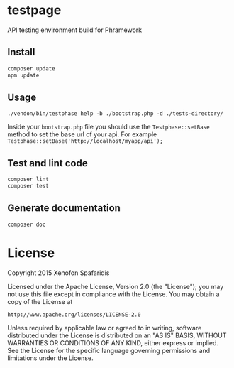 testpage
==
API testing environment build for Phramework

## Install
```bash
composer update
npm update
```

## Usage
```
./vendon/bin/testphase help -b ./bootstrap.php -d ./tests-directory/
```
Inside your `bootstrap.php` file you should use the `Testphase::setBase` method
to set the base url of your api. For example `Testphase::setBase('http://localhost/myapp/api');`

## Test and lint code
```bash
composer lint
composer test
```

## Generate documentation
```bash
composer doc
```

License
=======
Copyright 2015 Xenofon Spafaridis

Licensed under the Apache License, Version 2.0 (the "License");
you may not use this file except in compliance with the License.
You may obtain a copy of the License at

    http://www.apache.org/licenses/LICENSE-2.0

Unless required by applicable law or agreed to in writing, software
distributed under the License is distributed on an "AS IS" BASIS,
WITHOUT WARRANTIES OR CONDITIONS OF ANY KIND, either express or implied.
See the License for the specific language governing permissions and
limitations under the License.
